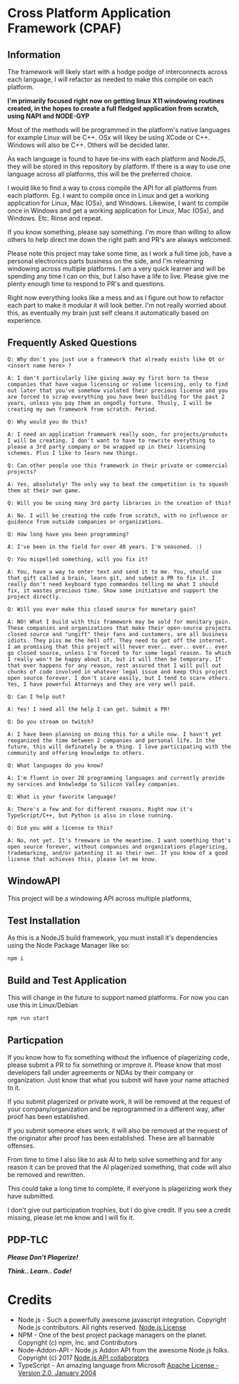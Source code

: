 # Cross Platform Application Framework (CPAF)

## Information

The framework will likely start with a hodge podge of interconnects across each language, I will refactor as needed to make this compile on each platform. 

**I'm primarily focused right now on getting linux X11 windowing routines created, in the hopes to create a full fledged application from scratch, using NAPI and NODE-GYP**

Most of the methods will be programmed in the platform's native languages for example Linux will be C++. OSx will likey be using XCode or C++. Windows will also be C++. Others will be decided later.

 As each language is found to have tie-ins with each platform and NodeJS, they will be stored in this repository by platform. If there is a way to use one language across all platforms, this will be the preferred choice. 
 
I would like to find a way to cross compile the API for all platforms from each platform. Eg. I want to compile once in Linux and get a working application for Linux, Mac (OSx), and Windows. Likewise, I want to compile once in Windows and get a working application for Linux, Mac (OSx), and Windows. Etc. Rinse and repeat. 
 
 If you know something, please say something. I'm more than willing to allow others to help direct me down the right path and PR's are always welcomed.

Please note this project may take some time, as I work a full time job, have a personal electronics parts business on the side, and I'm relearning windowing across multiple platforms. I am a very quick learner and will be spending any time I can on this, but I also have a life to live. Please give me plenty enough time to respond to PR's and questions.

Right now everything looks like a mess and as I figure out how to refactor each part to make it modular it will look better. I'm not really worried about this, as eventually my brain just self cleans it automatically based on experience.

## Frequently Asked Questions

```
Q: Why don't you just use a framework that already exists like Qt or <insert name here> ?

A: I don't particularly like giving away my first born to these companies that have vague licensing or volume licensing, only to find out later that you've somehow violated their precious license and you are forced to scrap everything you have been building for the past 2 years, unless you pay them an ongodly fortune. Thusly, I will be creating my own framework from scratch. Period.
```

```
Q: Why would you do this?

A: I need an application framework really soon, for projects/products I will be creating. I don't want to have to rewrite everything to please a 3rd party company or be wrapped up in their licensing schemes. Plus I like to learn new things.
```

```
Q: Can other people use this framework in their private or commercial projects?

A: Yes, absolutely! The only way to beat the competition is to squash them at their own game.
```

```
Q: Will you be using many 3rd party libraries in the creation of this?

A: No. I will be creating the code from scratch, with no influence or guidence from outside companies or organizations. 
```

```
Q: How long have you been programming?

A: I've been in the field for over 40 years. I'm seasoned. :)
```

```
Q: You mispelled something, will you fix it?

A: You, have a way to enter text and send it to me. You, should use that gift called a brain, learn git, and submit a PR to fix it. I really don't need keyboard typo commandos telling me what I should fix, it wastes precious time. Show some initiative and support the project directly. 
```

```
Q: Will you ever make this closed source for monetary gain?

A: NO! What I build with this framework may be sold for monitary gain. These companies and organizations that make their open-source projects closed source and "ungift" their fans and customers, are all business idiots. They piss me the hell off. They need to get off the internet. I am promising that this project will never ever.. ever.. ever.. ever go closed source, unless I'm forced to for some legal reason. To which I really won't be happy about it, but it will then be temporary. If that ever happens for any reason, rest assured that I will pull out chunks of code involved in whatever legal issue and keep this project open source forever. I don't scare easily, but I tend to scare others. Yes, I have powerful Attorneys and they are very well paid.
```

```
Q: Can I help out?

A: Yes! I need all the help I can get. Submit a PR!
```

```
Q: Do you stream on twitch?

A: I have been planning on doing this for a while now. I havn't yet reoganized the time between 2 companies and personal life. In the future, this will definately be a thing. I love participating with the community and offering knowledge to others.
```

```
Q: What languages do you know?

A: I'm fluent in over 28 programming languages and currently provide my services and knowledge to Silicon Valley companies.
```

```
Q: What is your favorite language?

A: There's a few and for different reasons. Right now it's TypeScript/C++, but Python is also in close running.
```

```
Q: Did you add a license to this?

A: No, not yet. It's freeware in the meantime. I want something that's open source forever, without companies and organizations plagerizing, trademarking, and/or patenting it as their own. If you know of a good license that achieves this, please let me know.
```

## WindowAPI

This project will be a windowing API across multiple platforms, 

## Test Installation
As this is a NodeJS build framework, you must install it's dependencies using the Node Package Manager like so:

```
npm i
```

## Build and Test Application

This will change in the future to support named platforms. For now you can use this in Linux/Debian

```
npm run start
```

## Particpation

If you know how to fix something without the influence of plagerizing code, please submit a PR to fix something or improve it. Please know that most developers fall under agreements or NDAs by their company or organization. Just know that what you submit will have your name attached to it.

If you submit plagerized or private work, it will be removed at the request of your company/organization and be reprogrammed in a different way, after proof has been established.

If you submit someone elses work, it will also be removed at the request of the originator after proof has been established. These are all bannable offenses.

From time to time I also like to ask AI to help solve something and for any reason it can be proved that the AI plagerized something, that code will also be removed and rewritten.

This could take a long time to complete, if everyone is plagerizing work they have submitted.

I don't give out participation trophies, but I do give credit. If you see a credit missing, please let me know and I will fix it.

## PDP-TLC

***Please Don't Plagerize!*** 

***Think.. Learn.. Code!***



# Credits
- Node.js - Such a powerfully awesome javascript integration.
    Copyright Node.js contributors. All rights reserved. [Node.js License](https://github.com/nodejs/node/blob/main/LICENSE)
- NPM - One of the best project package managers on the planet.
    Copyright (c) npm, Inc. and Contributors
- Node-Addon-API - Node.js Addon API from the awesome Node.js folks.
    Copyright (c) 2017 [Node.js API collaborators](https://github.com/nodejs/node-addon-api#collaborators)
- TypeScript - An amazing language from Microsoft
    [Apache License - Version 2.0, January 2004](http://www.apache.org/licenses/) 

 


